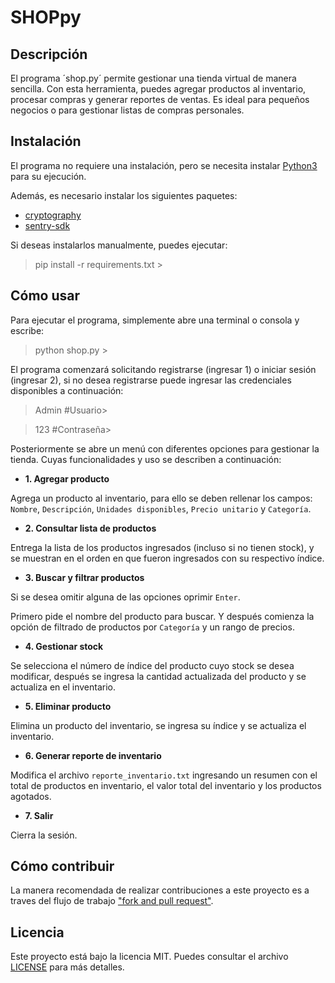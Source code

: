 # SHOPpy

## Descripción

El programa ´shop.py´ permite gestionar una tienda virtual de manera sencilla. Con esta herramienta, puedes agregar productos al inventario, procesar compras y generar reportes de ventas. Es ideal para pequeños negocios o para gestionar listas de compras personales.

## Instalación

El programa no requiere una instalación, pero se necesita instalar [Python3](https://www.python.org/downloads/) para su ejecución.

Además, es necesario instalar los siguientes paquetes:

- [cryptography](https://cryptography.io/en/latest/)
- [sentry-sdk](https://sentry.io/welcome/?utm_source=google&utm_medium=cpc&utm_id={9657410528}&utm_campaign=Google_Search_Brand_ROW_Alpha&utm_content=g&utm_term=sentry%20sdk&gad_source=1&gclid=CjwKCAjw7pO_BhAlEiwA4pMQvOBaVjZIkHbEbNfxoyTAJPKcVF7teZ0wSGC7pklqElNDL6DIMXVX-xoCwzIQAvD_BwE)

Si deseas instalarlos manualmente, puedes ejecutar:

> pip install -r requirements.txt >

## Cómo usar

Para ejecutar el programa, simplemente abre una terminal o consola y escribe:

> python shop.py >

El programa comenzará solicitando registrarse (ingresar 1) o iniciar sesión (ingresar 2), si no desea registrarse puede ingresar las credenciales disponibles a continuación:

>Admin #Usuario>

>123 #Contraseña>

Posteriormente se abre un menú con diferentes opciones para gestionar la tienda. Cuyas funcionalidades y uso se describen a continuación:

- **1. Agregar producto**

Agrega un producto al inventario, para ello se deben rellenar los campos: `Nombre`, `Descripción`, `Unidades disponibles`, `Precio unitario` y `Categoría`.

- **2. Consultar lista de productos**

Entrega la lista de los productos ingresados (incluso si no tienen stock), y se muestran en el orden en que fueron ingresados con su respectivo índice.

- **3. Buscar y filtrar productos**

Si se desea omitir alguna de las opciones oprimir `Enter`.

Primero pide el nombre del producto para buscar. Y después comienza la opción de filtrado de productos por `Categoría` y un rango de precios.

- **4. Gestionar stock**

Se selecciona el número de índice del producto cuyo stock se desea modificar, después se ingresa la cantidad actualizada del producto y se actualiza en el inventario.

- **5. Eliminar producto**

Elimina un producto del inventario, se ingresa su índice y se actualiza el inventario.

- **6. Generar reporte de inventario**

Modifica el archivo `reporte_inventario.txt` ingresando un resumen con el total de productos en inventario, el valor total del inventario y los productos agotados.

- **7. Salir**

Cierra la sesión.

## Cómo contribuir

La manera recomendada de realizar contribuciones a este proyecto es a traves del flujo de trabajo ["fork and pull request"](https://docs.github.com/en/get-started/exploring-projects-on-github/contributing-to-a-project).

## Licencia

Este proyecto está bajo la licencia MIT. Puedes consultar el archivo [LICENSE](https://github.com/vlepin/INF331/blob/Tarea_1/LICENSE) para más detalles.
